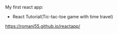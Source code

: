 My first react app: 
 - React Tutorial(Tic-tac-toe game with time travel)

https://romanj55.github.io/reactapp/
